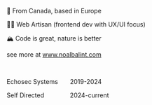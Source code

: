 📍 From Canada, based in Europe

👨‍💻 Web Artisan (frontend dev with UX/UI focus)

🏔 Code is great, nature is better

see more at www.noalbalint.com

<br>

Echosec Systems
&nbsp;&nbsp;&nbsp;&nbsp;&nbsp;
2019-2024 

Self Directed
&nbsp;&nbsp;&nbsp;&nbsp;&nbsp;&nbsp;&nbsp;&nbsp;&nbsp;&nbsp;&nbsp;&nbsp;&nbsp;
2024-current
